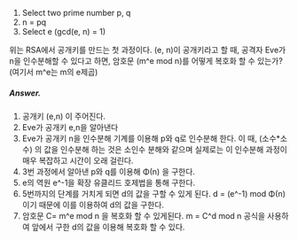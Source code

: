 1. Select two prime number p, q
2. n = pq
3. Select e (gcd(e, n) = 1)

위는 RSA에서 공개키를 만드는 첫 과정이다. (e, n)이 공개키라고 할 때, 공격자 Eve가 n을 인수분해할 수 있다고 하면, 암호문 (m^e mod n)를 어떻게 복호화 할 수 있는가? (여기서 m^e는 m의 e제곱)

##### Answer.

1. 공개키 (e,n) 이 주어진다.
2. Eve가 공개키 e,n을 알아낸다
3. Eve가 공개키 n을 인수분해 기계를 이용해 p와 q로 인수분해 한다. 이 때, (소수\*소수) 의 값을 인수분해 하는 것은 소인수 분해와 같으며 실제로는 이 인수분해 과정이 매우 복잡하고 시간이 오래 걸린다.
4. 3번 과정에서 알아낸 p와 q를 이용해 Φ(n) 을 구한다.
5. e의 역원 e^-1을 확장 유클리드 호제법을 통해 구한다.
6. 5번까지의 단계를 거치게 되면 d의 값을 구할 수 있게 된다.
   d = (e^-1) mod Φ(n)
   이기 때문에 이를 이용하여 d의 값을 구한다.
7. 암호문 C= m^e mod n 을 복호화 할 수 있게된다.
   m = C^d mod n 공식을 사용하여 앞에서 구한 d의 값을 이용해 복호화 할 수 있다.
